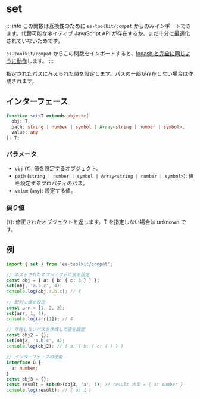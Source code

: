 # set

::: info
この関数は互換性のために `es-toolkit/compat` からのみインポートできます。代替可能なネイティブ JavaScript API が存在するか、まだ十分に最適化されていないためです。

`es-toolkit/compat` からこの関数をインポートすると、[lodash と完全に同じように動作](../../../compatibility.md)します。
:::

指定されたパスに与えられた値を設定します。パスの一部が存在しない場合は作成されます。

## インターフェース

```typescript
function set<T extends object>(
  obj: T,
  path: string | number | symbol | Array<string | number | symbol>,
  value: any
): T;
```

### パラメータ

- `obj` (`T`): 値を設定するオブジェクト。
- `path` (`string | number | symbol | Array<string | number | symbol>`): 値を設定するプロパティのパス。
- `value` (`any`): 設定する値。

### 戻り値

(`T`): 修正されたオブジェクトを返します。T を指定しない場合は unknown です。

## 例

```typescript
import { set } from 'es-toolkit/compat';

// ネストされたオブジェクトに値を設定
const obj = { a: { b: { c: 3 } } };
set(obj, 'a.b.c', 4);
console.log(obj.a.b.c); // 4

// 配列に値を設定
const arr = [1, 2, 3];
set(arr, 1, 4);
console.log(arr[1]); // 4

// 存在しないパスを作成して値を設定
const obj2 = {};
set(obj2, 'a.b.c', 4);
console.log(obj2); // { a: { b: { c: 4 } } }

// インターフェースの使用
interface O {
  a: number;
}
const obj3 = {};
const result = set<O>(obj3, 'a', 1); // result の型 = { a: number }
console.log(result); // { a: 1 }
```

